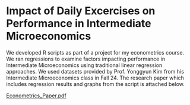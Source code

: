 # Impact of Daily Excercises on Performance in Intermediate Microeconomics

We developed R scripts as part of a project for my econometrics course. We ran regressions to examine factors impacting performance in Intermediate Microeconomics using traditional linear regression approaches. We used datasets provided by Prof. Yonggyun Kim from his Intermediate Microeconomics class in Fall 24. The research paper which includes regression results and graphs from the script is attached below.

[Econometrics_Paper.pdf](https://github.com/user-attachments/files/21707020/Econometrics_Paper.pdf)
